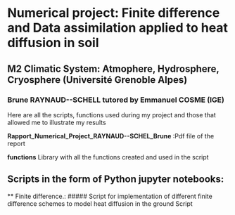 
# Numerical project: Finite difference and Data assimilation applied to heat diffusion in soil
## M2 Climatic System: Atmophere, Hydrosphere, Cryosphere (Université Grenoble Alpes)
### Brune RAYNAUD--SCHELL tutored by Emmanuel COSME (IGE)

Here are all the scripts, functions used during my project and those that allowed me to illustrate my results 

**Rapport_Numerical_Project_RAYNAUD--SCHEL_Brune** :Pdf file of the report 

**functions** Library with all the functions created and used in the script 

## Scripts in the form of Python jupyter notebooks:

** Finite difference.: ##### Script for implementation of different finite difference schemes to model heat diffusion in the ground
Script 

